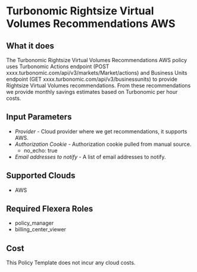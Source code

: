 # Turbonomic Rightsize Virtual Volumes Recommendations AWS

## What it does

The Turbonomic Rightsize Virtual Volumes Recommendations AWS policy uses Turbonomic Actions endpoint (POST xxxx.turbonomic.com/api/v3/markets/Market/actions) and Business Units endpoint (GET xxxx.turbonomic.com/api/v3/businessunits) to provide Rightsize Virtual Volumes recommendations. From these recommendations we provide monthly savings estimates based on Turbonomic per hour costs.

## Input Parameters

- *Provider* - Cloud provider where we get recommendations, it supports AWS.
- *Authorization Cookie* - Authorization cookie pulled from manual source.
  - no_echo: true
- *Email addresses to notify* - A list of email addresses to notify.

## Supported Clouds

- AWS

## Required Flexera Roles

- policy_manager
- billing_center_viewer

## Cost

This Policy Template does not incur any cloud costs.
